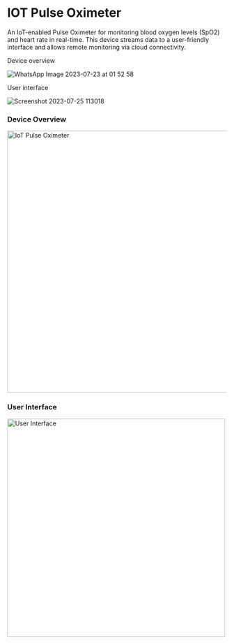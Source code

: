 # IOT Pulse Oximeter
An IoT-enabled Pulse Oximeter for monitoring blood oxygen levels (SpO2) and heart rate in real-time. This device streams data to a user-friendly interface and allows remote monitoring via cloud connectivity.

Device overview

![WhatsApp Image 2023-07-23 at 01 52 58](https://github.com/user-attachments/assets/99c49a30-11f7-41ff-a939-68393d29ec0a)

User interface

![Screenshot 2023-07-25 113018](https://github.com/user-attachments/assets/03c262d3-6cdb-437b-82cb-105c004138ec)


### Device Overview
<img src="https://github.com/user-attachments/assets/99c49a30-11f7-41ff-a939-68393d29ec0a" alt="IoT Pulse Oximeter" width="600"/>

### User Interface
<img src="https://github.com/user-attachments/assets/03c262d3-6cdb-437b-82cb-105c004138ec" alt="User Interface" width="500"/>
